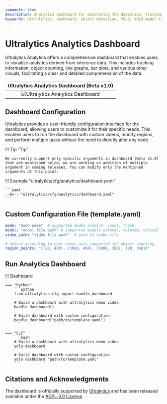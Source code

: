 ```yaml
---
comments: true
description: Analytics dashboard for monitoring the detection, tracking and other data. Retail analytics, traffic analytics
keywords: Ultralytics, dashboard, object detection, YOLO, YOLO model training, object tracking, computer vision, deep learning models, end user analytics
---
```


# Ultralytics Analytics Dashboard

Ultralytics Analytics offers a comprehensive dashboard that enables users to visualize analytics derived from inference data. This includes tracking information, object counting, line graphs, bar plots, and various other visuals, facilitating a clear and detailed comprehension of the data.

|                                               Ultralytics Analytics Dashboard (Beta v1.0)                                                |                                                                
|:----------------------------------------------------------------------------------------------------------------------------------------:|
| ![Ultralytics Analytics Dashboard ](https://github.com/RizwanMunawar/RizwanMunawar/assets/62513924/3e948146-2005-4fa8-b7d2-de3e351322ee) |


## Dashboard Configuration

Ultralytics provides a user-friendly configuration interface for the dashboard, allowing users to customize it for their specific needs. This enables users to run the dashboard with custom videos, modify regions, and perform multiple tasks without the need to directly alter any code.

!!! Tip "Tip"

    We currently support only specific arguments in dashboard (Beta v1.0) that are mentioned below, we are working on addition of multiple argument in coming releases. You can modify only the mentioned arguments at this point.


!!! Example "ultralytics/cfg/analytics/dashboard.yaml"

    ```yaml
    --8<-- "ultralytics/cfg/analytics/dashboard.yaml"
    ```


## Custom Configuration File (template.yaml)

```yaml
mode: "mode name"  # supported modes predict, count, track
model: "model file path" # supported models yolov8s, yolov8m, yolov8l
video_path: "video file path"  # path to video file

# adjust according to your needs only supported for object counting
region_points: "[(20, 400), (1080, 404), (1080, 360), (20, 360)]"
```

## Run Analytics Dashboard

!!! Dashboard
    
    === "Python"
        ```python
        from ultralytics.cfg import handle_dashboard
        
        # Build a dashboard with ultralytics demo video
        handle_dashboard()

        # Build dashboard with custom configuration
        handle_dashboard("path/to/template.yaml")
        ```

    === "CLI"
        ```bash
        # Build a dashboard with ultralytics demo video
        yolo dashboard
        
        # Build dashboard with custom configuration
        yolo dashboard "path/to/template.yaml"
        ```

## Citations and Acknowledgments

The dashboard is officially supported by [Ultralytics](https://ultralytics.com/) and has been released available under the [AGPL-3.0 License](https://github.com/ultralytics/ultralytics/blob/main/LICENSE).
